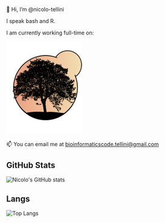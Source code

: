 👋 Hi, I’m @nicolo-tellini

I speak bash and R.

I am currently working full-time on:

<img src="https://github.com/nicolo-tellini/nicolo-tellini/blob/main/logosgrp5ok" alt="SGRP5" width="200" />

📫 You can email me at bioinformaticscode.tellini@gmail.com

## GitHub Stats
![Nicolo's GitHub stats](https://github-readme-stats.vercel.app/api?username=nicolo-tellini&show_icons=true&theme=radical)

## Langs
![Top Langs](https://github-readme-stats.vercel.app/api/top-langs/?username=nicolo-tellini&layout=compact&theme=dark)


